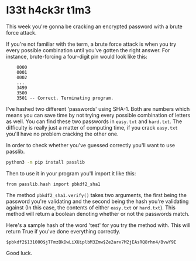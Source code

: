 # l33t h4ck3r t1m3

This week you're gonna be cracking an encrypted password with a brute force
attack.

If you're not familiar with the term, a brute force attack is when you try every
possible combination until you've gotten the right answer. For instance,
brute-forcing a four-digit pin would look like this:

```
    0000
    0001
    0002
    ...
    3499
    3500
    3501 -- Correct. Terminating program.
```

I've hashed two different 'passwords' using SHA-1. Both are numbers which means
you can save time by not trying every possible combination of letters as well.
You can find these two passwords in `easy.txt` and `hard.txt`. The difficulty is
really just a matter of computing time, if you crack `easy.txt` you'll have no
problem cracking the other one.

In order to check whether you've guessed correctly you'll want to use passlib.

``` bash
python3 -m pip install passlib
```

Then to use it in your program you'll import it like this:

``` python3
from passlib.hash import pbkdf2_sha1
```

The method `pbkdf2_sha1.verify()` takes two arguments, the first being the
password you're validating and the second being the hash you're validating
against (In this case, the contents of either `easy.txt` or `hard.txt`). This
method will return a boolean denoting whether or not the passwords match.

Here's a sample hash of the word 'test' for you try the method with. This will
return True if you've done everything correctly.

```
$pbkdf2$131000$jTFmzBkDwLiXUiplbM3Zmw$Ze2arx7M2jEAsRQ8rhn4/BvwY9E
```

Good luck.
